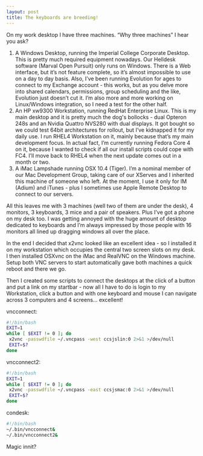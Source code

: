```yaml
---
layout: post
title: The keyboards are breeding!
---
```

On my work desktop I have three machines. “Why three machines” I hear you ask?

1. A Windows Desktop, running the Imperial College Corporate Desktop.
   This is pretty much required equipment nowadays. Our Helldesk software
   (Marval Open Pursuit) only runs on Windows. There is a Web interface,
   but it’s not feature complete, so it’s almost impossible to use on a day
   to day basis. Also, I’ve been running Evolution for ages to connect to
   my Exchange account - this works, but as you delve more into shared
   calendars, permissions, group scheduling and the like, Evolution just
   doesn’t cut it. I’m also more and more working on Linux/Windows
   integration, so I need a test for the other half.
2. An HP xw9300 Workstation, running RedHat Enterprise Linux.
   This is my main desktop and it is pretty much the dog's bollocks -
   dual Opteron 248s and an Nvidia Quattro NVS280 with dual displays.
   It got bought so we could test 64bit architectures for rollout, but
   I’ve kidnapped it for my daily use. I run RHEL4 Workstation on it,
   mainly because that’s my main development focus. In actual fact,
   I’m currently running Fedora Core 4 on it, because I wanted to check
   if all our install scripts could cope with FC4. I’ll move back to RHEL4
   when the next update comes out in a month or two.
3. A iMac Lampshade running OSX 10.4 (Tiger).
   I’m a nominal member of our Mac Development Group, taking care of our
   XServes and I inherited this machine of someone who left. At the moment,
   I use it only for IM (Adium) and iTunes - plus I sometimes use Apple
   Remote Desktop to connect to our servers.

All this leaves me with 3 machines (well two of them are under the desk),
4 monitors, 3 keyboards, 3 mice and a pair of speakers. Plus I’ve got a
phone on my desk too. I was getting annoyed with the huge amount of desktop
dedicated to keyboards and I’m always impressed by those people with 16
monitors all lined up dragging windows all over the place.

In the end I decided that x2vnc looked like an excellent idea - so I
installed it on my workstation which occupies the central two screen slots
on my desk. I then installed OSXvnc on the iMac and RealVNC on the Windows
machine. Setup both VNC servers to start automatically gave both machines
a quick reboot and there we go.

Then I created some scripts to connect the desktops at the click of a button
and put a link on my startbar - now all I have to do is login to my Workstation,
click a button and with one keyboard and mouse I can navigate across 3
computers and 4 screens… excellent!

vncconnect:

```sh
#!/bin/bash
EXIT=1
while [ $EXIT != 0 ]; do
 x2vnc -passwdfile ~/.vncpass -west ccsjslin:0 2>&1 >/dev/null
 EXIT=$?
done
```

vncconnect2:

```bash
#!/bin/bash
EXIT=1
while [ $EXIT != 0 ]; do
 x2vnc -passwdfile ~/.vncpass -east ccsjsmac:0 2>&1 >/dev/null
 EXIT=$?
done
```

condesk:

```bash
#!/bin/bash
~/.bin/vncconnect&
~/.bin/vncconnect2&
```

Magic innit?
